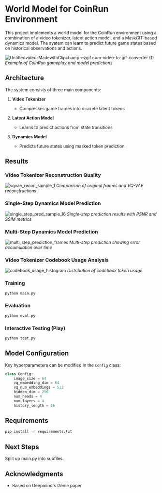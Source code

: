 # World Model for CoinRun Environment

This project implements a world model for the CoinRun environment using a combination of a video tokenizer, latent action model, and a MaskGIT-based dynamics model. The system can learn to predict future game states based on historical observations and actions.

![Untitledvideo-MadewithClipchamp-ezgif com-video-to-gif-converter (1)](https://github.com/user-attachments/assets/0a6d40fc-f7e7-4bd5-be01-b747d09680fa)
*Example of CoinRun gameplay and model predictions*

## Architecture

The system consists of three main components:

1. **Video Tokenizer**
   - Compresses game frames into discrete latent tokens

2. **Latent Action Model**
   - Learns to predict actions from state transitions

3. **Dynamics Model**
   - Predicts future states using masked token prediction

## Results

### Video Tokenizer Reconstruction Quality
![vqvae_recon_sample_1](https://github.com/user-attachments/assets/048938e6-c894-4eb5-8604-6df49ec837d5)
*Comparison of original frames and VQ-VAE reconstructions*

### Single-Step Dynamics Model Prediction
![single_step_pred_sample_16](https://github.com/user-attachments/assets/97fe91e0-f53f-4e31-b084-69a0cceba98b)
*Single-step prediction results with PSNR and SSIM metrics*

### Multi-Step Dynamics Model Prediction
![multi_step_prediction_frames](https://github.com/user-attachments/assets/ec2ffa00-17da-410b-9f52-630c7e9232e7)
*Multi-step prediction showing error accumulation over time*

### Video Tokenizer Codebook Usage Analysis
![codebook_usage_histogram](https://github.com/user-attachments/assets/9d183f53-b2e4-4491-844c-614802b77fa7)
*Distribution of codebook token usage*

### Training
```bash
python main.py
```

### Evaluation
```bash
python eval.py
```

### Interactive Testing (Play)
```bash
python test.py
```

## Model Configuration

Key hyperparameters can be modified in the `Config` class:

```python
class Config:
    image_size = 64
    vq_embedding_dim = 64
    vq_num_embeddings = 512
    hidden_dim = 256
    num_heads = 4
    num_layers = 4
    history_length = 16
```

## Requirements

```bash
pip install -r requirements.txt
```

## Next Steps

Split up main.py into subfiles.

## Acknowledgments

- Based on Deepmind's Genie paper
